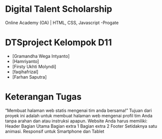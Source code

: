 Digital Talent Scholarship 
==============================================================
Online Academy (OA) | HTML, CSS, Javascript -Progate

# DTSproject Kelompok D11
* [Gramandha Wega Intyanto]
* [Hamriyanto]
* [Firsty Ukhti Molyndi]
* [faqihafrizal]
* [Farhan Saputra]

# Keterangan Tugas
“Membuat halaman web statis mengenai tim anda bersama!”
Tujuan dari proyek ini adalah untuk membuat halaman web mengenai profil tim Anda tanpa arahan dan atau instruksi apapun. Website Anda harus memiliki:
Header
Bagian Utama
Bagian extra 1
Bagian extra 2
Footer
Setidaknya satu animasi.
Responsif untuk Smartphone dan Tablet

